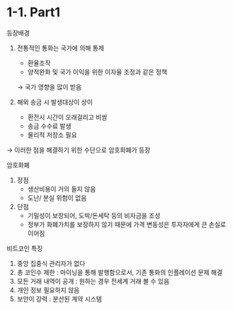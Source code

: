 # 1-1. Part1

등장배경

1. 전통적인 통화는 국가에 의해 통제
    - 환율조작
    - 양적완화 및 국가 이익을 위한 이자율 조정과 같은 정책
    
    → 국가 영향을 많이 받음
    
2. 해외 송금 시 발생대상이 상이
    - 환전시 시간이 오래걸리고 비쌈
    - 송금 수수료 발생
    - 물리적 저장소 필요

→ 이러한 점을 해결하기 위한 수단으로 암호화폐가 등장

암호화폐 

1. 장점
    - 생산비용이 거의 들지 않음
    - 도난/ 분실 위험이 없음
2. 단점
    - 기밀성이 보장되어, 도박/돈세탁 등의 비자금을 조성
    - 정부가 화폐가치를 보장하지 않기 때문에 가격 변동성은 투자자에게 큰 손실로 이어짐
    

비트코인 특징

1. 중앙 집중식 관리자가 없다
2. 총 코인수 제한  : 마이닝을 통해 발행함으로서, 기존 통화의 인플레이션 문제 해결
3. 모든 거래 내역이 공개 : 원하는 경우 전세계 거래 볼 수 있음
4. 개인 정보 필요하지 않음
5. 보안이 강력 : 분산된 계약 시스템
